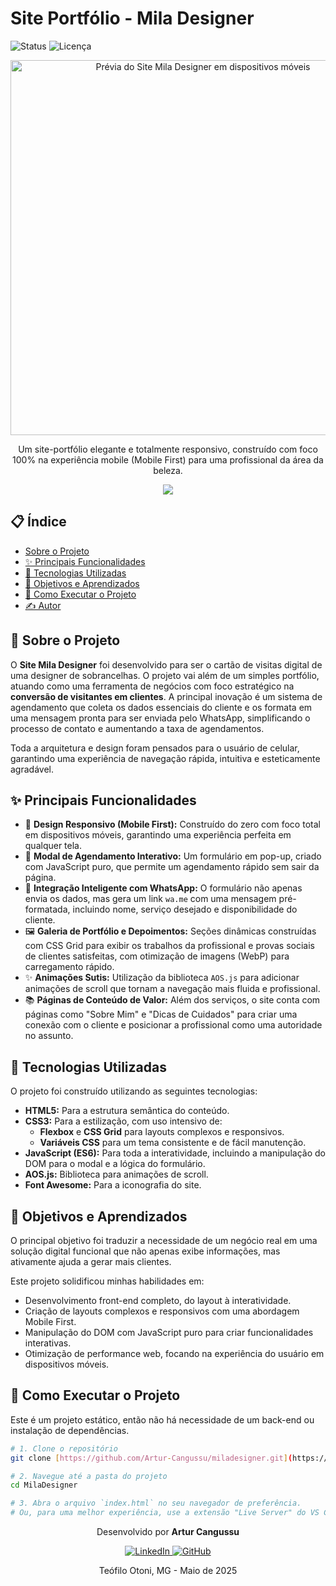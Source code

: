 # Site Portfólio - Mila Designer

![Status](https://img.shields.io/badge/status-concluído-green.svg)
![Licença](https://img.shields.io/badge/licença-MIT-blue.svg)

<p align="center">
  <img src="[COLE-AQUI-O-LINK-PARA-UMA-IMAGEM-DE-PRÉVIA-DO-SITE.PNG]" alt="Prévia do Site Mila Designer em dispositivos móveis" width="600px">
</p>

<p align="center">
  Um site-portfólio elegante e totalmente responsivo, construído com foco 100% na experiência mobile (Mobile First) para uma profissional da área da beleza.
</p>

<p align="center">
  <a href="[COLE-AQUI-O-LINK-DO-SEU-SITE-NO-AR]" target="_blank">
    <img src="https://img.shields.io/badge/Ver%20Site%20ao%20Vivo-%23D98DB1?style=for-the-badge&logo=vercel&logoColor=white">
  </a>
</p>

## 📋 Índice

- [Sobre o Projeto](#-sobre-o-projeto)
- [✨ Principais Funcionalidades](#-principais-funcionalidades)
- [🚀 Tecnologias Utilizadas](#-tecnologias-utilizadas)
- [🎯 Objetivos e Aprendizados](#-objetivos-e-aprendizados)
- [📂 Como Executar o Projeto](#-como-executar-o-projeto)
- [✍️ Autor](#️-autor)

## 📖 Sobre o Projeto

O **Site Mila Designer** foi desenvolvido para ser o cartão de visitas digital de uma designer de sobrancelhas. O projeto vai além de um simples portfólio, atuando como uma ferramenta de negócios com foco estratégico na **conversão de visitantes em clientes**. A principal inovação é um sistema de agendamento que coleta os dados essenciais do cliente e os formata em uma mensagem pronta para ser enviada pelo WhatsApp, simplificando o processo de contato e aumentando a taxa de agendamentos.

Toda a arquitetura e design foram pensados para o usuário de celular, garantindo uma experiência de navegação rápida, intuitiva e esteticamente agradável.

## ✨ Principais Funcionalidades

-   🎨 **Design Responsivo (Mobile First):** Construído do zero com foco total em dispositivos móveis, garantindo uma experiência perfeita em qualquer tela.
-   📱 **Modal de Agendamento Interativo:** Um formulário em pop-up, criado com JavaScript puro, que permite um agendamento rápido sem sair da página.
-   💬 **Integração Inteligente com WhatsApp:** O formulário não apenas envia os dados, mas gera um link `wa.me` com uma mensagem pré-formatada, incluindo nome, serviço desejado e disponibilidade do cliente.
-   🖼️ **Galeria de Portfólio e Depoimentos:** Seções dinâmicas construídas com CSS Grid para exibir os trabalhos da profissional e provas sociais de clientes satisfeitas, com otimização de imagens (WebP) para carregamento rápido.
-   ✨ **Animações Sutis:** Utilização da biblioteca `AOS.js` para adicionar animações de scroll que tornam a navegação mais fluida e profissional.
-   📚 **Páginas de Conteúdo de Valor:** Além dos serviços, o site conta com páginas como "Sobre Mim" e "Dicas de Cuidados" para criar uma conexão com o cliente e posicionar a profissional como uma autoridade no assunto.

## 🚀 Tecnologias Utilizadas

O projeto foi construído utilizando as seguintes tecnologias:

-   **HTML5:** Para a estrutura semântica do conteúdo.
-   **CSS3:** Para a estilização, com uso intensivo de:
    -   **Flexbox** e **CSS Grid** para layouts complexos e responsivos.
    -   **Variáveis CSS** para um tema consistente e de fácil manutenção.
-   **JavaScript (ES6):** Para toda a interatividade, incluindo a manipulação do DOM para o modal e a lógica do formulário.
-   **AOS.js:** Biblioteca para animações de scroll.
-   **Font Awesome:** Para a iconografia do site.

## 🎯 Objetivos e Aprendizados

O principal objetivo foi traduzir a necessidade de um negócio real em uma solução digital funcional que não apenas exibe informações, mas ativamente ajuda a gerar mais clientes.

Este projeto solidificou minhas habilidades em:
-   Desenvolvimento front-end completo, do layout à interatividade.
-   Criação de layouts complexos e responsivos com uma abordagem Mobile First.
-   Manipulação do DOM com JavaScript puro para criar funcionalidades interativas.
-   Otimização de performance web, focando na experiência do usuário em dispositivos móveis.

## 📂 Como Executar o Projeto

Este é um projeto estático, então não há necessidade de um back-end ou instalação de dependências.

```bash
# 1. Clone o repositório
git clone [https://github.com/Artur-Cangussu/miladesigner.git](https://github.com/Artur-Cangussu/mila-designer.git)

# 2. Navegue até a pasta do projeto
cd MilaDesigner

# 3. Abra o arquivo `index.html` no seu navegador de preferência.
# Ou, para uma melhor experiência, use a extensão "Live Server" do VS Code.
```
<p align="center">
  Desenvolvido por <strong>Artur Cangussu</strong>
</p>

<p align="center">
  <a href="https://www.linkedin.com/in/artur-cangussu-32420a230/" target="_blank">
    <img src="https://img.shields.io/badge/LinkedIn-0077B5?style=for-the-badge&logo=linkedin&logoColor=white" alt="LinkedIn">
  </a>
  <a href="https://github.com/ArturCangussu" target="_blank">
    <img src="https://img.shields.io/badge/GitHub-181717?style=for-the-badge&logo=github&logoColor=white" alt="GitHub">
  </a>
</p>

<p align="center">
  Teófilo Otoni, MG - Maio de 2025
</p>
